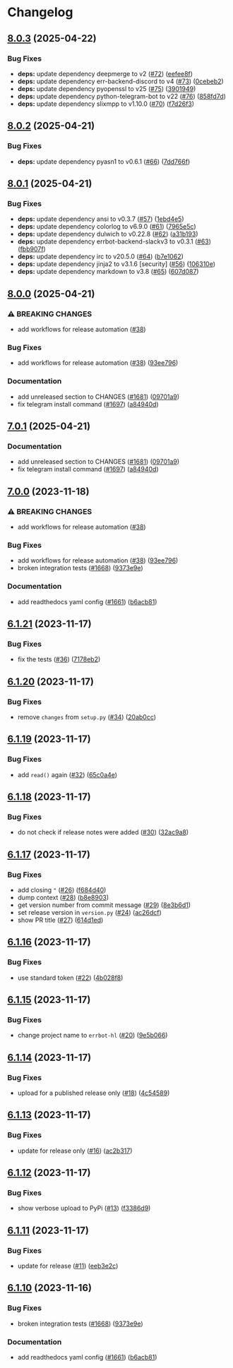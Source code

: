 # Changelog

## [8.0.3](https://github.com/Hapag-Lloyd/errbot/compare/8.0.2...8.0.3) (2025-04-22)


### Bug Fixes

* **deps:** update dependency deepmerge to v2 ([#72](https://github.com/Hapag-Lloyd/errbot/issues/72)) ([eefee8f](https://github.com/Hapag-Lloyd/errbot/commit/eefee8fcc12c7c1a6b20455db77993986b14003c))
* **deps:** update dependency err-backend-discord to v4 ([#73](https://github.com/Hapag-Lloyd/errbot/issues/73)) ([0cebeb2](https://github.com/Hapag-Lloyd/errbot/commit/0cebeb2b3756cf631f8f510d231076dd18efe840))
* **deps:** update dependency pyopenssl to v25 ([#75](https://github.com/Hapag-Lloyd/errbot/issues/75)) ([3901949](https://github.com/Hapag-Lloyd/errbot/commit/3901949de22d340b56da4e225098b8ea354cbff7))
* **deps:** update dependency python-telegram-bot to v22 ([#76](https://github.com/Hapag-Lloyd/errbot/issues/76)) ([858fd7d](https://github.com/Hapag-Lloyd/errbot/commit/858fd7d4bf574c9b5ba2b3de38633803876c818b))
* **deps:** update dependency slixmpp to v1.10.0 ([#70](https://github.com/Hapag-Lloyd/errbot/issues/70)) ([f7d26f3](https://github.com/Hapag-Lloyd/errbot/commit/f7d26f34ee6f5df17d5071a34e20f23f42a65ce7))

## [8.0.2](https://github.com/Hapag-Lloyd/errbot/compare/8.0.1...8.0.2) (2025-04-21)


### Bug Fixes

* **deps:** update dependency pyasn1 to v0.6.1 ([#66](https://github.com/Hapag-Lloyd/errbot/issues/66)) ([7dd766f](https://github.com/Hapag-Lloyd/errbot/commit/7dd766fbff2c58b3f8f3b46f892c8179a1898378))

## [8.0.1](https://github.com/Hapag-Lloyd/errbot/compare/8.0.0...8.0.1) (2025-04-21)


### Bug Fixes

* **deps:** update dependency ansi to v0.3.7 ([#57](https://github.com/Hapag-Lloyd/errbot/issues/57)) ([1ebd4e5](https://github.com/Hapag-Lloyd/errbot/commit/1ebd4e5c2e0ae70378bb5cabe73a2cc69d339491))
* **deps:** update dependency colorlog to v6.9.0 ([#61](https://github.com/Hapag-Lloyd/errbot/issues/61)) ([7965e5c](https://github.com/Hapag-Lloyd/errbot/commit/7965e5c80f80a273a3bbf41fb142f0a8dbbb8447))
* **deps:** update dependency dulwich to v0.22.8 ([#62](https://github.com/Hapag-Lloyd/errbot/issues/62)) ([a31b193](https://github.com/Hapag-Lloyd/errbot/commit/a31b193a190aac99a45ffecef3bf9ed9e2748b50))
* **deps:** update dependency errbot-backend-slackv3 to v0.3.1 ([#63](https://github.com/Hapag-Lloyd/errbot/issues/63)) ([fbb907f](https://github.com/Hapag-Lloyd/errbot/commit/fbb907f08494b7ad296d3874f82dcce1c0742515))
* **deps:** update dependency irc to v20.5.0 ([#64](https://github.com/Hapag-Lloyd/errbot/issues/64)) ([b7e1062](https://github.com/Hapag-Lloyd/errbot/commit/b7e10621cc6827f654c18017a7b8432b7e0c7283))
* **deps:** update dependency jinja2 to v3.1.6 [security] ([#56](https://github.com/Hapag-Lloyd/errbot/issues/56)) ([106310e](https://github.com/Hapag-Lloyd/errbot/commit/106310ec91a4924b912488f591c08183b3876929))
* **deps:** update dependency markdown to v3.8 ([#65](https://github.com/Hapag-Lloyd/errbot/issues/65)) ([607d087](https://github.com/Hapag-Lloyd/errbot/commit/607d087e0b4c4050d9a84ab4aa7d211d1fe7994e))

## [8.0.0](https://github.com/Hapag-Lloyd/errbot/compare/v7.0.1...8.0.0) (2025-04-21)


### ⚠ BREAKING CHANGES

* add workflows for release automation ([#38](https://github.com/Hapag-Lloyd/errbot/issues/38))

### Bug Fixes

* add workflows for release automation ([#38](https://github.com/Hapag-Lloyd/errbot/issues/38)) ([93ee796](https://github.com/Hapag-Lloyd/errbot/commit/93ee796431a0297cf66d97d290c5b8dbb19fed48))


### Documentation

* add unreleased section to CHANGES ([#1681](https://github.com/Hapag-Lloyd/errbot/issues/1681)) ([09701a9](https://github.com/Hapag-Lloyd/errbot/commit/09701a9bfef3292a9f1001339e1cd7360d96d046))
* fix telegram install command ([#1697](https://github.com/Hapag-Lloyd/errbot/issues/1697)) ([a84940d](https://github.com/Hapag-Lloyd/errbot/commit/a84940d819bb50ec4d7ed06b5db5bbe383a82971))

## [7.0.1](https://github.com/Hapag-Lloyd/errbot/compare/7.0.0...7.0.1) (2025-04-21)


### Documentation

* add unreleased section to CHANGES ([#1681](https://github.com/Hapag-Lloyd/errbot/issues/1681)) ([09701a9](https://github.com/Hapag-Lloyd/errbot/commit/09701a9bfef3292a9f1001339e1cd7360d96d046))
* fix telegram install command ([#1697](https://github.com/Hapag-Lloyd/errbot/issues/1697)) ([a84940d](https://github.com/Hapag-Lloyd/errbot/commit/a84940d819bb50ec4d7ed06b5db5bbe383a82971))

## [7.0.0](https://github.com/Hapag-Lloyd/errbot/compare/6.1.9...7.0.0) (2023-11-18)


### ⚠ BREAKING CHANGES

* add workflows for release automation ([#38](https://github.com/Hapag-Lloyd/errbot/issues/38))

### Bug Fixes

* add workflows for release automation ([#38](https://github.com/Hapag-Lloyd/errbot/issues/38)) ([93ee796](https://github.com/Hapag-Lloyd/errbot/commit/93ee796431a0297cf66d97d290c5b8dbb19fed48))
* broken integration tests ([#1668](https://github.com/Hapag-Lloyd/errbot/issues/1668)) ([9373e9e](https://github.com/Hapag-Lloyd/errbot/commit/9373e9ebc7b0b8c2ad17c5ccb5a38f08692068ad))


### Documentation

* add readthedocs yaml config ([#1661](https://github.com/Hapag-Lloyd/errbot/issues/1661)) ([b6acb81](https://github.com/Hapag-Lloyd/errbot/commit/b6acb8150265a614c32248b758a822261b9fea57))

## [6.1.21](https://github.com/Hapag-Lloyd/errbot/compare/6.1.20...6.1.21) (2023-11-17)


### Bug Fixes

* fix the tests ([#36](https://github.com/Hapag-Lloyd/errbot/issues/36)) ([7178eb2](https://github.com/Hapag-Lloyd/errbot/commit/7178eb2fa38e40ddac2648fe3a10280fbaccb641))

## [6.1.20](https://github.com/Hapag-Lloyd/errbot/compare/6.1.19...6.1.20) (2023-11-17)


### Bug Fixes

* remove `changes` from `setup.py` ([#34](https://github.com/Hapag-Lloyd/errbot/issues/34)) ([20ab0cc](https://github.com/Hapag-Lloyd/errbot/commit/20ab0cca141f9ad3016f94b1fd3770effe029626))

## [6.1.19](https://github.com/Hapag-Lloyd/errbot/compare/6.1.18...6.1.19) (2023-11-17)


### Bug Fixes

* add `read()` again ([#32](https://github.com/Hapag-Lloyd/errbot/issues/32)) ([65c0a4e](https://github.com/Hapag-Lloyd/errbot/commit/65c0a4eb067db3ce6e25cb51baa5c2cb2c50bbf2))

## [6.1.18](https://github.com/Hapag-Lloyd/errbot/compare/6.1.17...6.1.18) (2023-11-17)


### Bug Fixes

* do not check if release notes were added ([#30](https://github.com/Hapag-Lloyd/errbot/issues/30)) ([32ac9a8](https://github.com/Hapag-Lloyd/errbot/commit/32ac9a8997263ef2a60f160b5112d7ff75855905))

## [6.1.17](https://github.com/Hapag-Lloyd/errbot/compare/6.1.16...6.1.17) (2023-11-17)


### Bug Fixes

* add closing `"` ([#26](https://github.com/Hapag-Lloyd/errbot/issues/26)) ([f684d40](https://github.com/Hapag-Lloyd/errbot/commit/f684d400250d5a8c0be83bf88a8ed68cf13194db))
* dump context ([#28](https://github.com/Hapag-Lloyd/errbot/issues/28)) ([b8e8903](https://github.com/Hapag-Lloyd/errbot/commit/b8e8903733b12cbe648d8c2004d66730338e8ed6))
* get version number from commit message ([#29](https://github.com/Hapag-Lloyd/errbot/issues/29)) ([8e3b6d1](https://github.com/Hapag-Lloyd/errbot/commit/8e3b6d189c402ab47d8ee8d70ba6a3848f9016c1))
* set release version in `version.py` ([#24](https://github.com/Hapag-Lloyd/errbot/issues/24)) ([ac26dcf](https://github.com/Hapag-Lloyd/errbot/commit/ac26dcf61f78ff2f87b5c8bcf70b911810cfb999))
* show PR title ([#27](https://github.com/Hapag-Lloyd/errbot/issues/27)) ([614d1ed](https://github.com/Hapag-Lloyd/errbot/commit/614d1ed92e10703ce2f38d47ca36eb2d285231f7))

## [6.1.16](https://github.com/Hapag-Lloyd/errbot/compare/6.1.15...6.1.16) (2023-11-17)


### Bug Fixes

* use standard token ([#22](https://github.com/Hapag-Lloyd/errbot/issues/22)) ([4b028f8](https://github.com/Hapag-Lloyd/errbot/commit/4b028f81cc4b35c421732a22fe61b47d799a71bd))

## [6.1.15](https://github.com/Hapag-Lloyd/errbot/compare/6.1.14...6.1.15) (2023-11-17)


### Bug Fixes

* change project name to `errbot-hl` ([#20](https://github.com/Hapag-Lloyd/errbot/issues/20)) ([9e5b066](https://github.com/Hapag-Lloyd/errbot/commit/9e5b0664c2e624e09ccbe0bfb9e7c791623206d5))

## [6.1.14](https://github.com/Hapag-Lloyd/errbot/compare/6.1.13...6.1.14) (2023-11-17)


### Bug Fixes

* upload for a published release only ([#18](https://github.com/Hapag-Lloyd/errbot/issues/18)) ([4c54589](https://github.com/Hapag-Lloyd/errbot/commit/4c545893005aebb3208d5f72823e7a8a31dd50a5))

## [6.1.13](https://github.com/Hapag-Lloyd/errbot/compare/6.1.12...6.1.13) (2023-11-17)


### Bug Fixes

* update for release only ([#16](https://github.com/Hapag-Lloyd/errbot/issues/16)) ([ac2b317](https://github.com/Hapag-Lloyd/errbot/commit/ac2b31748bb6acb06cec9ead5e7de79ecdc06413))

## [6.1.12](https://github.com/Hapag-Lloyd/errbot/compare/6.1.11...6.1.12) (2023-11-17)


### Bug Fixes

* show verbose upload to PyPi ([#13](https://github.com/Hapag-Lloyd/errbot/issues/13)) ([f3386d9](https://github.com/Hapag-Lloyd/errbot/commit/f3386d987d0ef7af24aedadae524078e73f4d8ae))

## [6.1.11](https://github.com/Hapag-Lloyd/errbot/compare/6.1.10...6.1.11) (2023-11-17)


### Bug Fixes

* update for release ([#11](https://github.com/Hapag-Lloyd/errbot/issues/11)) ([eeb3e2c](https://github.com/Hapag-Lloyd/errbot/commit/eeb3e2ceb4ebccea2e6e9b664e72bf78fbec3e01))

## [6.1.10](https://github.com/Hapag-Lloyd/errbot/compare/6.1.9...6.1.10) (2023-11-16)


### Bug Fixes

* broken integration tests ([#1668](https://github.com/Hapag-Lloyd/errbot/issues/1668)) ([9373e9e](https://github.com/Hapag-Lloyd/errbot/commit/9373e9ebc7b0b8c2ad17c5ccb5a38f08692068ad))


### Documentation

* add readthedocs yaml config ([#1661](https://github.com/Hapag-Lloyd/errbot/issues/1661)) ([b6acb81](https://github.com/Hapag-Lloyd/errbot/commit/b6acb8150265a614c32248b758a822261b9fea57))
